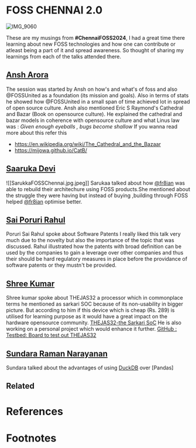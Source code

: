 # FOSS CHENNAI 2.0 
![IMG_9060](https://github.com/Prakhargarg-2010196/FOSS_CHENNAI/assets/77922738/f28bbc09-f748-40d6-ada7-72fa9a264569)

These are my musings from **#ChennaiFOSS2024**, I had a great time there learning about new FOSS technologies and how one can contribute or atleast being a part of it and spread awareness. So thought of sharing my learnings from each of the talks attended there. 
## [Ansh  Arora]()
The session was started by Ansh on how's and what's of foss and also @FOSSUnited as a foundation (its mission and goals). Also in terms of stats he showed how @FOSSUnited in a small span of time achieved lot in spread of open source culture.
Ansh  also mentioned Eric S Raymond's  Cathedral and Bazar (Book on opensource culture). 
He explained the cathedral and bazar models in coherence with opensource culture and what Linus law was : *Given enough eyeballs , bugs become shallow*
If you wanna read more about this refer this
 - https://en.wikipedia.org/wiki/The_Cathedral_and_the_Bazaar
- https://mijowa.github.io/CatB/ 

## [Saaruka Devi](https://www.linkedin.com/in/saarukaa-devi-183402248/) 
![[SarukkaFOSSChennai.jpg.jpeg]]
Sarukaa talked about how [@fr8ian](https://x.com/fr8ian) was able to rebuild their architechure using FOSS products.She mentioned about the struggle they were having but instead of buying ,building through FOSS helped [@fr8ian](https://x.com/fr8ian) optimise better.


## [Sai Poruri Rahul](https://www.linkedin.com/in/rahulporuri/) 

Poruri Sai Rahul spoke about Software Patents
I really liked this talk very much due to the novelty but also the importance of the topic that was discussed.
Rahul illustrated how the patents with broad definition can be used by the companies to gain a leverage over other companies and thus their should be hard regulatory measures in place before the providance of software patents or they mustn't be provided.

## [Shree Kumar]() 
Shree kumar spoke about THEJAS32 a processor which in commonplace terms he mentioned as sarkari SOC because of its non-usability in bigger picture. But according to him if this device which is cheap (Rs. 289) is utilised for learning purpose as it would have a great impact on the hardware opensource community.
 [THEJAS32-the Sarkari SoC](https://cdac-vega.gitlab.io/socoverview/socdetails.html)
He is also working on a personal project which would enhance it further. 
[GitHub : Testbed: Board to test out THEJAS32](https://github.com/shreekumar3d/thejas32-testbed)

## [Sundara Raman Narayanan](https://www.linkedin.com/in/sundara-raman-narayanan-7821a77/)
Sundara talked about the advantages of using [DuckDB](https://duckdb.org/) over [Pandas] 


## Related



# References


 
# Footnotes

